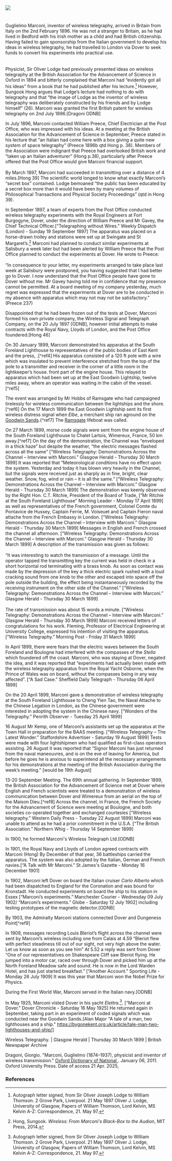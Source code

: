 <a href="https://www.kent-maps.online"><img src="https://kent-map.github.io/mdpress/juncture/ve-button.png"></a>
<param ve-config title="Guglielmo Marconi (1874 –1937)" author="Michelle Crowther" layout="vtl" banner="xxx">

<param ve-entity eid="Q179224" aliases="Dover">
<param ve-entity eid="Q3495338" aliases="St Margaret's">
<param ve-entity eid="Q603869" aliases="Swingate">
<param ve-entity eid="Q386221" aliases="South Foreland Lighthouse">
<param ve-entity eid="Q5470869" aliases="Fort Burgoyne">

#

Guglielmo Marconi, inventor of wireless telegraphy, arrived in Britain from Italy on the 2nd February 1896.  He was not a stranger to Britain, as he had lived in Bedford with his Irish mother as a child and had British citizenship. Having failed to gain sponsorship from the Italian government to develop his ideas in wireless telegraphy, he had travelled to London via Dover to seek funds to convert his experiments into practical use.  
<br><br>
Physicist, Sir Oliver Lodge had previously presented ideas on wireless telegraphy at the British Association for the Advancement of Science in Oxford in 1894 and bitterly complained that Marconi had “evidently got all his ideas” from a book that he had published after his lecture.[^ref1] However, Sungook Hong argues that Lodge’s lecture had nothing to do with telegraphy and that “the image of Lodge as the inventor of wireless telegraphy was deliberately constructed by his friends and by Lodge himself” (26). Marconi was granted the first British patent for wireless telegraphy on 2nd July 1896.[Dragoni ODNB] 
<param ve-image url=”https://upload.wikimedia.org/wikipedia/commons/0/0d/Guglielmo_Marconi.jpg 
“ label=”  “ attribution=”  “>

In July 1896, Marconi contacted William Preece, Chief Electrician at the Post Office, who was impressed with his ideas. At a meeting at the British Association for the Advancement of Science in September, Preece stated in his lecture that “an Italian had come here with a box giving a quite new system of space telegraphy” (Preece 1896b qtd Hong p. 38). Members of the Association were indignant that Preece had overlooked British work and “taken up an Italian adventurer” (Hong p.38), particularly after Preece offered that the Post Office would give Marconi financial support. 
<br><br>
By March 1897, Marconi had succeeded in transmitting over a distance of 4 miles.[Hong 39] The scientific world longed to know what exactly Marconi’s “secret box” contained. Lodge bemoaned “the public has been educated by a secret box more than it would have been by many volumes of Philosophical Transactions and Physical Society Proceedings” (qtd in Hong 39).

In September 1897, a team of experts from the Post Office conducted wireless telegraphy experiments with the Royal Engineers at Fort Burgogyne, Dover, under the direction of William Preece and Mr Gavey, the Chief Technical Officer.["Telegraphing without Wires." Weekly Dispatch (London) - Sunday 19 September 1897] The apparatus was placed on a horse-drawn trolley and stations were set up at Swingate and St Margaret’s.[^ref2] Marconi had planned to conduct similar experiments at Salisbury a week later but had been alerted by William Preece that the Post Office planned to conduct the experiments at Dover. He wrote to Preece:
<br><br>
“In consequence to your letter, my experiments arranged to take place last week at Salisbury were postponed, you having suggested that I had better go to Dover. I now understand that the Post Office people have gone to Dover without me. Mr Gavey having told me in confidence that my presence cannot be permitted. At a board meeting of my company yesterday, much regret was expressed that the experiments at Dover are to be conducted in my absence with apparatus which may not may not be satisfactory.” (Preece 237)

Disappointed that he had been frozen out of the tests at Dover, Marconi formed his own private company, the Wireless Signal and Telegraph Company, on the 20 July 1897 [ODNB], however initial attempts to make contracts with the Royal Navy, Lloyds of London, and the Post Office foundered.[Hong 46] 

On 30 January 1899, Marconi demonstrated his apparatus at the South Foreland Lighthouse to representatives of the public bodies of East Kent and the press, .[^ref4] 
His apparatus consisted of a 120 ft pole with a wire which was insulated to prevent interference stretched from the top of the pole to a transmitter and receiver in the corner of a little room in the lightkeeper’s house. front part of the engine house. This relayed to apparatus which had been set up at the East Goodwin Lightship, twelve miles away, where an operator was waiting in the cabin of the vessel. [^ref5] 


The event was arranged by Mr Hobbs of Ramsgate who had campaigned tirelessly for wireless communication between the lightships and the shore. [^ref6]
On the 17 March 1899 the East Goodwin Lightship sent its first wireless distress signal when _Elbe_, a merchant ship ran aground on the [Goodwin Sands](/19c/19c-goodwin-sands).{^ref7] The [Ramsgate](/19c/19c-ramsgate) lifeboat was called. 

On 27 March 1899, morse code signals were sent from the engine house of the South Foreland Lighthouse to Chalet Lartois, Wimereux, France, 50 km away.[^ref7] On the day of the demonstration, the Channel was “enveloped in a thick haze” but despite the weather, “the electric messages flashed across all the same” [“Wireless Telegraphy: Demonstrations Across the Channel – Interview with Marconi.” Glasgow Herald - Thursday 30 March 1899] It was reported that “Meteorological conditions have no effect upon the system. Yesterday and today it has blown very heavily in the Channel, but the signals were received just as sharply as in fine, bright, clear weather. Snow, fog, wind or rain – it is all the same.” [“Wireless Telegraphy: Demonstrations Across the Channel – Interview with Marconi.” Glasgow Herald - Thursday 30 March 1899] The demonstration was keenly observed by the Right Hon. C.T. Ritchie, President of the Board of Trade, [“Mr Ritchie at the South Foreland Lighthouse” Morning Leader - Monday 17 April 1899]  as well as representatives of the French government, Colonel Comte du Pontavice de Hussey, Captain Ferrie, M. Voiseuet and Captain Fieron naval attache from the French Embassy in London. [“Wireless Telegraphy: Demonstrations Across the Channel – Interview with Marconi.” Glasgow Herald - Thursday 30 March 1899] Messages in English and French crossed the channel all afternoon. [“Wireless Telegraphy: Demonstrations Across the Channel – Interview with Marconi.” Glasgow Herald - Thursday 30 March 1899] A description of the transmission was given as follows: 
<br><br>
“It was interesting to watch the transmission of a message. Until the operator tapped the transmitting key the current was held in check in a short horizontal rod terminating with a brass knob. As soon as contact was made by the depression of the key a thick electric spark rushed with a loud cracking sound from one knob to the other and escaped into space off the pole outside the building, the effect being instantaneously recorded by the receiving instrument on the other side of the Channel.” [“Wireless Telegraphy: Demonstrations Across the Channel – Interview with Marconi.” Glasgow Herald - Thursday 30 March 1899] 
<br><br>
The rate of transmission was about 15 words a minute. [“Wireless Telegraphy: Demonstrations Across the Channel – Interview with Marconi.” Glasgow Herald - Thursday 30 March 1899] Marconi received letters of congratulations for his work. Fleming, Professor of Electrical Engineering at University College, expressed his intention of visiting the apparatus. [“Wireless Telegraphy.” Morning Post - Friday 31 March 1899]

In April 1899, there were fears that the electric waves between the South Foreland and Boulogne had interfered with the compasses of the _Stella_ which foundered off the coast. Marconi, who was staying at Dover, negated the idea, and it was reported that “experiments had actually been made with the wireless telegraphy apparatus from the Royal Yacht Osborne, when the Prince of Wales was on board, without the compasses being in any way affected”. [“A Sad Case.” Sheffield Daily Telegraph - Thursday 06 April 1899]

On the 20 April 1899, Marconi gave a demonstration of wireless telegraphy at the South Foreland Lighthouse to Cheng Yien Tao, the Naval Attache to the Chinese Legation in London, as the Chinese government were interested in adopting the system in the Chinese navy. [“Wonders of the Telegraphy.” Penrith Observer - Tuesday 25 April 1899]

16 August Mr Kemp, one of Marconi’s assistants set up the apparatus at the Town Hall in preparation for the BAAS meeting. [“Wireless Telegraphy – The Latest Wonder.” Staffordshire Advertiser - Saturday 19 August 1899] Tests were made with four lightshipmen who had qualified as first-class operators assisting. 
26 August it was reported that “Signor Marconi has just returned from the naval maneouvres, and is on the eve of leaving for America, but before he goes he is anxious to superintend all the necessary arrangements for his demonstrations at the meeting of the British Association during the week’s meeting.”  [would be 19th August]

13-20 September Meeting. The 69th annual gathering.
In September 1899, the British Association for the Advancement of Science met at Dover where English and French scientists were treated to a demonstration of wireless communication between Dover and Wimereux from an aerial on the top of the Maison Dieu.[^ref8] Across the channel, in France, the French Society for the Advancement of Science were meeting at Boulogne, and both societies co-operated together and exchanged courtesies [“Wireless telegraphy.” Western Daily Press - Tuesday 22 August 1899] Marconi was unable to attend as he had a prior commitment in the U.S.A. [“The British Association.” Northern Whig - Thursday 14 September 1899]

In 1900, he formed Marconi's Wireless Telegraph Ltd.[ODNB]

In 1901, the Royal Navy and Lloyds of London agreed contracts with Marconi (Hong) By December of that year, 36 battleships carried the apparatus. The system was also adopted by the Italian, German and French navies.[“A Talk with Mr Marconi.” St James's Gazette - Monday 16 December 1901]

In 1902, Marconi left Dover on board the Italian cruiser _Carlo Alberto_ which had been dispatched to England for the Coronation and was bound for Kronstadt. He conducted experiments on board the ship to his station in Essex [“Marconi’s experiments.” Manchester Courier - Wednesday 09 July 1902/ “Marconi’s experiments.” Globe - Saturday 12 July 1902] including testing prototypes of the magnetic detector.[ODNB] 

By 1903, the Admiralty Marconi stations connected Dover and Dungeness Point[^ref9]

In 1909, messages recording Louis Bleriot’s flight across the channel were sent by Marconi’s wireless including one from Calais at 4.59 “Bleriot flew with perfect steadiness till out of our sight, not very high above the water. Let us know as soon as you see him” At 5.52 a reply was sent from Dover “One of our representatives on Shakespeare Cliff saw Bleriot flying. He jumped into a motor car, raced over through Dover and picked him up at the North Foreland Meadow safe and sound. He is now in the Lord Warden Hotel, and has just started breakfast.” [“Another Account.” Sporting Life - Monday 26 July 1909] It was this year that Marconi won the Nobel Prize for Physics.

During the First World War, Marconi served in the Italian navy.[ODNB] 

In May 1925, Marconi visted Dover in his yacht _Elettra_.[^ref1]. [“Marconi at Dover.” Dover Chronicle - Saturday 16 May 1925] He returned again in September, taking part in an experiment of coded signals which was conducted near the Goodwin Sands.[Alan Major "A tale of a man, two lighthouses and a ship." https://bygonekent.org.uk/article/tale-man-two-lighthouses-and-ship/]
<param ve-image url="https://upload.wikimedia.org/wikipedia/commons/5/54/Elettra.jpg"



Wireless Telegraphy. | Glasgow Herald | Thursday 30 March 1899 | British Newspaper Archive

Dragoni, Giorgio. "Marconi, Guglielmo (1874–1937), physicist and inventor of wireless transmission." [Oxford Dictionary of National ](https://www.oxforddnb.com/view/10.1093/ref:odnb/9780198614128.001.0001/odnb-9780198614128-e-37735).  January 06, 2011. Oxford University Press. Date of access 21 Apr. 2025, 

### References

[^ref1]: Autograph letter signed, from Sir Oliver Joseph Lodge to William Thomson. 2 Grove Park, Liverpool. 21 May 1897 Oliver J. Lodge, University of Glasgow, Papers of William Thomson, Lord Kelvin, MS Kelvin A-Z: Correspondence, 21. May 97.
[^ref2]: Hong, Sungook. _Wireless: From Marconi's Black-Box to the Audion_, MIT Press, 2014.

[^ref2]: “Marconi and Dover.” _Dover Express_  23 Jul.1937.


[^ref1]:
[^ref1]:
[^ref1]:
[^ref1]:
[^ref1]:
[^ref1]:
[^ref1]:
[^ref1]:
[^ref1]:
[^ref1]:
[^ref1]:
[^ref1]:
[^ref1]:
[^ref1]:
[^ref1]:
